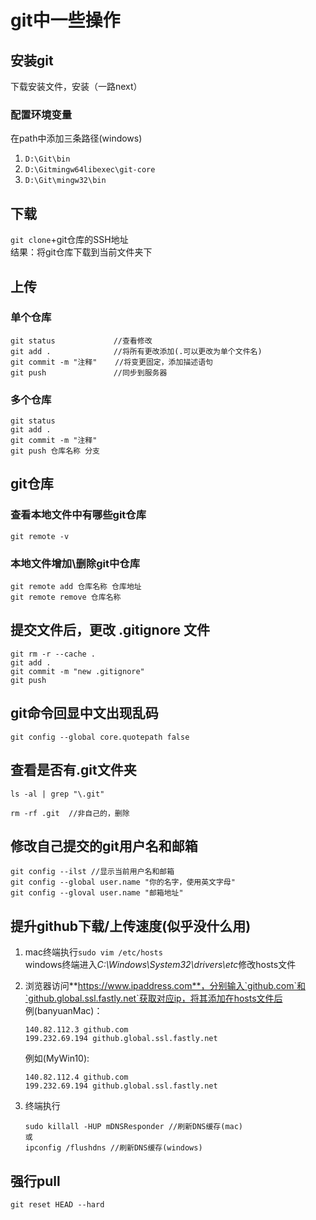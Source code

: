 # git中一些操作

## 安装git

下载安装文件，安装（一路next）

### 配置环境变量

在path中添加三条路径(windows)

1. `D:\Git\bin`
2. `D:\Gitmingw64libexec\git-core`
3. `D:\Git\mingw32\bin`

## 下载

`git clone`+git仓库的SSH地址<br>
结果：将git仓库下载到当前文件夹下

## 上传

### 单个仓库

```
git status             //查看修改
git add .              //将所有更改添加(.可以更改为单个文件名)
git commit -m "注释"    //将变更固定，添加描述语句
git push               //同步到服务器
```

### 多个仓库

```
git status
git add .
git commit -m "注释"
git push 仓库名称 分支

```

## git仓库

### 查看本地文件中有哪些git仓库

```
git remote -v
```

### 本地文件增加\删除git中仓库

```
git remote add 仓库名称 仓库地址
git remote remove 仓库名称
```

## 提交文件后，更改 .gitignore 文件

```
git rm -r --cache .
git add .
git commit -m "new .gitignore"
git push
```

## git命令回显中文出现乱码

```
git config --global core.quotepath false
```

## 查看是否有.git文件夹

```
ls -al | grep "\.git"

rm -rf .git  //非自己的，删除
```

## 修改自己提交的git用户名和邮箱

```
git config --ilst //显示当前用户名和邮箱
git config --global user.name "你的名字，使用英文字母"
git config --gloval user.name "邮箱地址"
```


## 提升github下载/上传速度(似乎没什么用)

1. mac终端执行`sudo vim /etc/hosts`<br>
   windows终端进入*C:\Windows\System32\drivers\etc*修改hosts文件

2. 浏览器访问**https://www.ipaddress.com**，分别输入`github.com`和`github.global.ssl.fastly.net`获取对应ip，将其添加在hosts文件后<br>
   例(banyuanMac)：<br>

    ```
    140.82.112.3 github.com
    199.232.69.194 github.global.ssl.fastly.net
    ```

   例如(MyWin10):<br>

    ```
    140.82.112.4 github.com	
    199.232.69.194 github.global.ssl.fastly.net
    ```

3. 终端执行

   ```
   sudo killall -HUP mDNSResponder //刷新DNS缓存(mac)
   或
   ipconfig /flushdns //刷新DNS缓存(windows)
   ```

## 强行pull

```
git reset HEAD --hard
```
